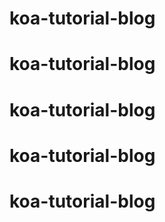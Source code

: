 # koa-tutorial-blog
# koa-tutorial-blog
# koa-tutorial-blog
# koa-tutorial-blog
# koa-tutorial-blog
